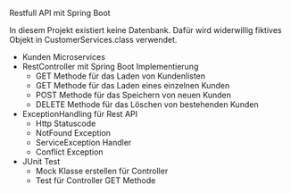 Restfull API mit Spring Boot

In diesem Projekt existiert keine Datenbank.
Dafür wird widerwillig fiktives Objekt in CustomerServices.class verwendet.

-   Kunden Microservices
-   RestController mit Spring Boot Implementierung
    *   GET    Methode für das Laden von Kundenlisten
    *   GET    Methode für das Laden eines einzelnen Kunden
    *   POST   Methode für das Speichern von neuen Kunden
    *   DELETE Methode für das Löschen von bestehenden Kunden
-   ExceptionHandling für Rest API
    *   Http Statuscode
    *   NotFound Exception
    *   ServiceException Handler
    *   Conflict Exception
-   JUnit Test
    *   Mock Klasse erstellen für Controller
    *   Test für Controller GET Methode
